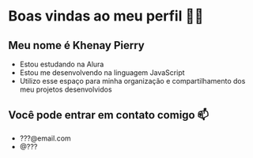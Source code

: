 # Boas vindas ao meu perfil 💙💙
## Meu nome é Khenay Pierry

- Estou estudando na Alura
- Estou me desenvolvendo na linguagem JavaScript
- Utilizo esse espaço para minha organização e compartilhamento dos meu projetos desenvolvidos
## Você pode entrar em contato comigo 📫
- ???@email.com
- @???

